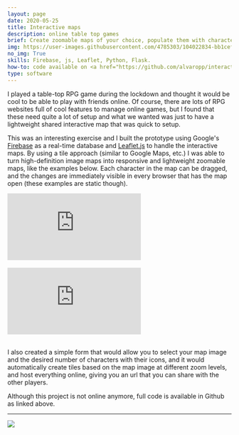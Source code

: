 ```yaml
---
layout: page
date: 2020-05-25
title: Interactive maps
description: online table top games
brief: Create zoomable maps of your choice, populate them with characters and share them with friends. Everybody can move characters around and the changes are updated in real-time. Useful for table-top or RPG games in these difficult lockdown times.
img: https://user-images.githubusercontent.com/4785303/104022834-bb1cef00-51b8-11eb-8d16-1c414a02e54d.jpg
no_img: True
skills: Firebase, js, Leaflet, Python, Flask.
how-to: code available on <a href="https://github.com/alvaropp/interactive-fantasy-map" target="_blank">GitHub</a>.
type: software
---
```


I played a table-top RPG game during the lockdown and thought it would be cool to be able to play with friends online. Of course, there are lots of RPG websites full of cool features to manage online games, but I found that these need quite a lot of setup and what we wanted was just to have a lightweight shared interactive map that was quick to setup.

This was an interesting exercise and I built the prototype using Google's <a href="https://firebase.google.com/" target="_blank">Firebase</a> as a real-time database and <a href="https://leafletjs.com/" target="_blank">Leaflet.js</a> to handle the interactive maps. By using a tile approach (similar to Google Maps, etc.) I was able to turn high-definition image maps into responsive and lightweight zoomable maps, like the examples below. Each character in the map can be dragged, and the changes are immediately visible in every browser that has the map open (these examples are static though).

<div class="video-container">
  <iframe src="https://alvarop.me/fantasy-map-example/space.html" frameborder="0" allowfullscreen></iframe>
</div>

<br>

<div class="video-container">
  <iframe src="https://alvarop.me/fantasy-map-example/index.html" frameborder="0" allowfullscreen></iframe>
</div>

<br>

I also created a simple form that would allow you to select your map image and the desired number of characters with their icons, and it would automatically create tiles based on the map image at different zoom levels, and host everything online, giving you an url that you can share with the other players.

Although this project is not online anymore, full code is available in Github as linked above.

<hr>

![](https://img.shields.io/badge/License-MIT-yellow.svg)
